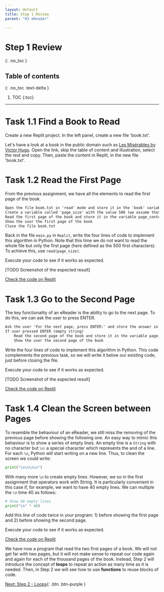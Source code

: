 ```yaml
---
layout: default
title: Step 1 Review
parent: "03 eReader"

---
```


# Step 1 Review
{: .no_toc }

## Table of contents
{: .no_toc .text-delta }

1. TOC
{:toc}

---

# Task 1.1 Find a Book to Read

Create a new Replit project. In the left panel, create a new file 'book.txt'.

Let's have a look at a book in the public domain such as [Les Misérables by Victor Hugo](http://www.gutenberg.org/files/135/135-0.txt). Open the link, skip the table of content and illustration, select the rest and copy. Then, paste the content in Replit, in the new file 'book.txt'.

# Task 1.2 Read the First Page

From the previous assignment, we have all the elements to read the first page of the book.

```markdown
Open the file book.txt in 'read' mode and store it in the 'book' variable
Create a variable called 'page_size' with the value 500 (we assume that a page is 500 characters)
Read the first page of the book and store it in the variable page_content
Show the user the first page of the book
Close the file book.txt
```

Back in the file `main.py` in `Replit`, write the four lines of code to implement this algorithm in Python. Note that this time we do not want to read the whole file but only the first page (here defined as the 500 first characters). To achieve this, use `read(page_size)`.

Execute your code to see if it works as expected.

[TODO Screenshot of the expected result]

[Check the code on Replit](https://repl.it/@IO1075/03-ereader-step1-2)

# Task 1.3 Go to the Second Page

The key functionality of an eReader is the ability to go to the next page. To do this, we can ask the user to press ENTER.

```markdown
Ask the user 'For the next page, press ENTER:' and store the answer in 'action'
If user pressed ENTER (empty string)
    Read the second page of the book and store it in the variable page_content
    Show the user the second page of the book
```

Write the four lines of code to implement this algorithm in Python. This code complements the previous task, so we will write it below our existing code, just before closing the file.

Execute your code to see if it works as expected.

[TODO Screenshot of the expected result]

[Check the code on Replit](https://repl.it/@IO1075/03-ereader-step1-3)

# Task 1.4 Clean the Screen between Pages

To resemble the behaviour of an eReader, we still miss the removing of the previous page before showing the following one. An easy way to mimic this behaviour is to show a series of empty lines. An empty line is a `String` with no character but `\n`: a special character which represents the and of a line. For each `\n`, Python will start writing on a new line. Thus, to clean the screen we could write:

```python
print("\n\n\n\n")
```

With many more `\n` to create empty lines. However, we so in the first assignment that operators work with String. It is particularly convenient in this case if, for example, we want to have 40 empty lines. We can multiple the `\n` time 40 as follows:

```python
# Show 40 empty lines
print("\n" * 40)
```

Add this line of code twice in your program: 1) before showing the first page and 2) before showing the second page.

Execute your code to see if it works as expected.

[Check the code on Replit](https://repl.it/@IO1075/03-ereader-step1-4)

We have now a program that read the two first pages of a book. We will not get far with two pages, but it will not make sense to repeat our code again and again for each of the thousand pages of the book. Instead, Step 2 will introduce the concept of **loops** to repeat an action as many time as it is needed. Then, in Step 2 we will see how to use **functions** to reuse blocks of code.

[Next: Step 2 - Loops]({{site.baseurl}}/assignments/03-ereader/step2){: .btn .btn-purple }